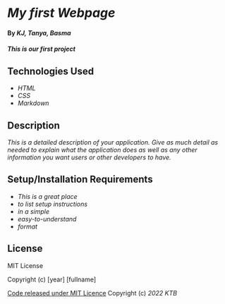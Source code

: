 # _My first Webpage_

#### By _**KJ, Tanya, Basma**_

#### _This is our first project_

## Technologies Used

* _HTML_
* _CSS_
* _Markdown_


## Description

_This is a detailed description of your application. Give as much detail as needed to explain what the application does as well as any other information you want users or other developers to have._

## Setup/Installation Requirements

* _This is a great place_
* _to list setup instructions_
* _in a simple_
* _easy-to-understand_
* _format_





## License

MIT License

Copyright (c) [year] [fullname]

[Code released under MIT Licence](https://github.com/twbs/bootstrap/blob/main/LICENSE)
Copyright (c) _2022_ _KTB_